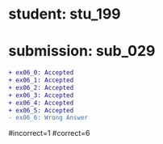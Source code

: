 # student: stu_199
# submission: sub_029

```diff
+ ex06_0: Accepted
+ ex06_1: Accepted
+ ex06_2: Accepted
+ ex06_3: Accepted
+ ex06_4: Accepted
+ ex06_5: Accepted
- ex06_6: Wrong Answer
```
#incorrect=1
#correct=6
